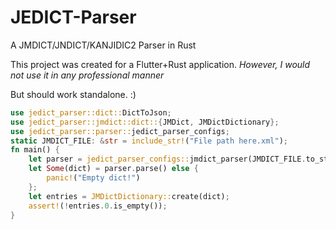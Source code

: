 # JEDICT-Parser
A JMDICT/JNDICT/KANJIDIC2 Parser in Rust

This project was created for a Flutter+Rust application.
*However, I would not use it in any professional manner*

But should work standalone. :)


```rust
use jedict_parser::dict::DictToJson;
use jedict_parser::jmdict::dict::{JMDict, JMDictDictionary};
use jedict_parser::parser::jedict_parser_configs;
static JMDICT_FILE: &str = include_str!("File path here.xml");
fn main() {
    let parser = jedict_parser_configs::jmdict_parser(JMDICT_FILE.to_string());
    let Some(dict) = parser.parse() else {
        panic!("Empty dict!")
    };
    let entries = JMDictDictionary::create(dict);
    assert!(!entries.0.is_empty());
}
```
